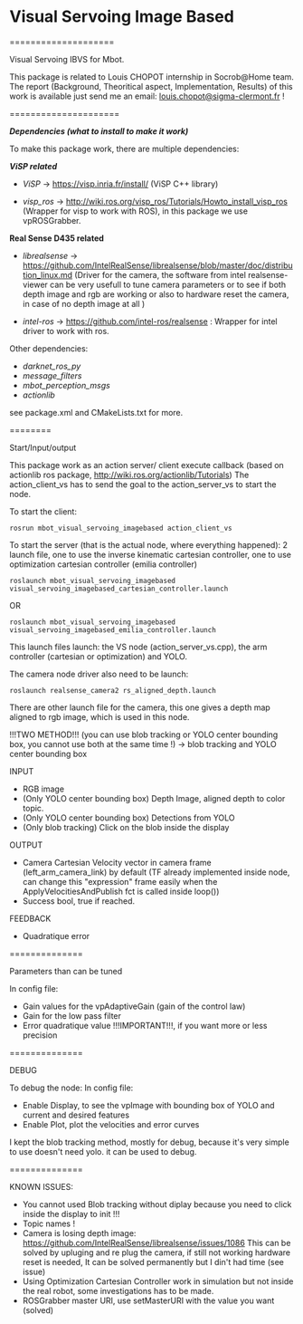 # Visual Servoing Image Based
====================

Visual Servoing IBVS for Mbot.

This package is related to Louis CHOPOT internship in Socrob@Home team. 
The report (Background, Theoritical aspect, Implementation, Results) of this work is available just send me an email: louis.chopot@sigma-clermont.fr !

=====================

***Dependencies (what to install to make it work)***

To make this package work, there are multiple dependencies:

***ViSP related***

- *ViSP* -> https://visp.inria.fr/install/
(ViSP C++ library)

- *visp_ros* -> http://wiki.ros.org/visp_ros/Tutorials/Howto_install_visp_ros
(Wrapper for visp to work with ROS), in this package we use vpROSGrabber.

**Real Sense D435 related**

- *librealsense* -> https://github.com/IntelRealSense/librealsense/blob/master/doc/distribution_linux.md 
(Driver for the camera, the software from intel realsense-viewer can be very usefull to tune camera parameters
or to see if both depth image and rgb are working or also to hardware reset the camera, in case of no depth image at all )

- *intel-ros* -> https://github.com/intel-ros/realsense : Wrapper for intel driver to work with ros.

Other dependencies:

- *darknet_ros_py* 
- *message_filters*
- *mbot_perception_msgs*
- *actionlib*

see package.xml and CMakeLists.txt for more.

======== 

Start/Input/output

This package work as an action server/ client execute callback (based on actionlib ros package, http://wiki.ros.org/actionlib/Tutorials)
The action_client_vs has to send the goal to the action_server_vs to start the node.

To start the client:
```console
rosrun mbot_visual_servoing_imagebased action_client_vs
```

To start the server (that is the actual node, where everything happened):
2 launch file, one to use the inverse kinematic cartesian controller, one to use optimization cartesian controller (emilia controller)

```console
roslaunch mbot_visual_servoing_imagebased visual_servoing_imagebased_cartesian_controller.launch
```
OR
```console
roslaunch mbot_visual_servoing_imagebased visual_servoing_imagebased_emilia_controller.launch
```
This launch files launch: the VS node (action_server_vs.cpp), the arm controller (cartesian or optimization) and YOLO.

The camera node driver also need to be launch:
```console
roslaunch realsense_camera2 rs_aligned_depth.launch
```
There are other launch file for the camera, this one gives a depth map aligned to rgb image, which is used in this node.

!!!TWO METHOD!!! (you can use blob tracking or YOLO center bounding box, you cannot use both at the same time !)
-> blob tracking and YOLO center bounding box 

INPUT
- RGB image
- (Only YOLO center bounding box) Depth Image, aligned depth to color topic.
- (Only YOLO center bounding box) Detections from YOLO
- (Only blob tracking) Click on the blob inside the display

OUTPUT
- Camera Cartesian Velocity vector in camera frame (left_arm_camera_link) by default (TF already implemented inside node,
can change this  "expression" frame easily when the ApplyVelocitiesAndPublish fct is called inside loop())
- Success bool, true if reached.

FEEDBACK
- Quadratique error

==============

Parameters than can be tuned 

In config file:
- Gain values for the vpAdaptiveGain (gain of the control law)
- Gain for the low pass filter
- Error quadratique value !!!IMPORTANT!!!, if you want more or less precision

==============

DEBUG

To debug the node:
In config file:
- Enable Display, to see the vpImage with bounding box of YOLO and current and desired features 
- Enable Plot, plot the velocities and error curves

I kept the blob tracking method, mostly for debug, because it's very simple to use doesn't need yolo. it can be used to debug.

==============

KNOWN ISSUES:
- You cannot used Blob tracking without diplay because you need to click inside the display to init !!!
- Topic names !
- Camera is losing depth image: https://github.com/IntelRealSense/librealsense/issues/1086
This can be solved by upluging and re plug the camera, if still not working hardware reset is needed, It can be solved permanently but I din't had time (see issue)
- Using Optimization Cartesian Controller work in simulation but not inside the real robot, some investigations has to be made.
- ROSGrabber master URI, use setMasterURI with the value you want (solved)



